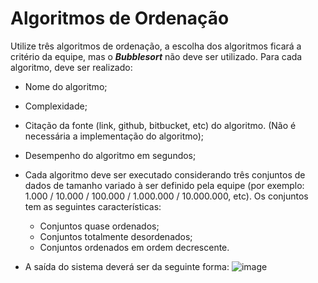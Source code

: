 # Algoritmos de Ordenação
Utilize três algoritmos de ordenação, a escolha dos algoritmos ficará a critério da equipe, mas o ***Bubblesort***
não deve ser utilizado. Para cada algoritmo, deve ser realizado:

- Nome do algoritmo;
- Complexidade;
- Citação da fonte (link, github, bitbucket, etc) do algoritmo. (Não é necessária a
implementação do algoritmo);
- Desempenho do algoritmo em segundos;
- Cada algoritmo deve ser executado considerando três conjuntos de dados de tamanho variado à ser definido pela
equipe (por exemplo: 1.000 / 10.000 / 100.000 / 1.000.000 / 10.000.000, etc). Os conjuntos tem as seguintes
características:
    - Conjuntos quase ordenados;
    - Conjuntos totalmente desordenados;
    - Conjuntos ordenados em ordem decrescente.

- A saída do sistema deverá ser da seguinte forma:
![image](https://user-images.githubusercontent.com/51892110/96351020-388c0400-108f-11eb-872a-25746d02027e.png)